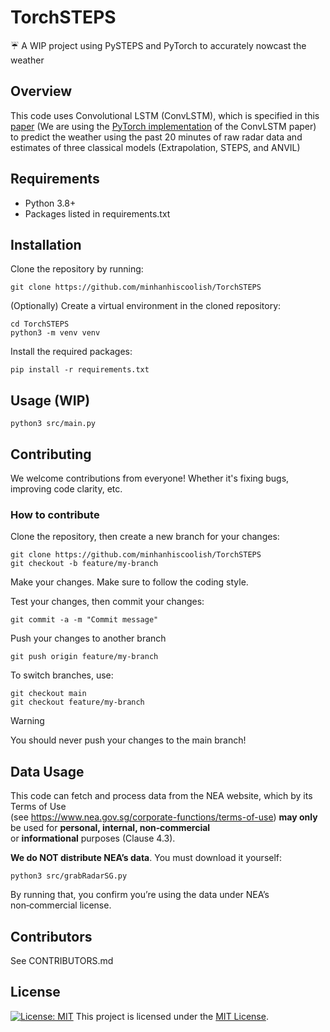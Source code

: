 # TorchSTEPS

☔ A WIP project using PySTEPS and PyTorch to accurately nowcast the weather

## Overview

This code uses Convolutional LSTM (ConvLSTM), which is specified in this [paper](https://arxiv.org/pdf/1506.04214v2) (We are using the [PyTorch implementation](https://github.com/ndrplz/ConvLSTM_pytorch) of the ConvLSTM paper) to predict the weather using the past 20 minutes of raw radar data and estimates of three classical models (Extrapolation, STEPS, and ANVIL)

## Requirements

- Python 3.8+
- Packages listed in requirements.txt

## Installation

Clone the repository by running:
```
git clone https://github.com/minhanhiscoolish/TorchSTEPS
```
(Optionally) Create a virtual environment in the cloned repository:
```
cd TorchSTEPS
python3 -m venv venv
```
Install the required packages:
```
pip install -r requirements.txt
```

## Usage (WIP)
```
python3 src/main.py
```
## Contributing

We welcome contributions from everyone! Whether it's fixing bugs, improving code clarity, etc.

### How to contribute

Clone the repository, then create a new branch for your changes:
```
git clone https://github.com/minhanhiscoolish/TorchSTEPS
git checkout -b feature/my-branch
```
Make your changes. Make sure to follow the coding style.

Test your changes, then commit your changes:
```
git commit -a -m "Commit message"
```
Push your changes to another branch
```
git push origin feature/my-branch
```
To switch branches, use:
```
git checkout main
git checkout feature/my-branch
```
> [!WARNING]
> You should never push your changes to the main branch!

## Data Usage
This code can fetch and process data from the NEA website, which by its Terms of Use  
(see https://www.nea.gov.sg/corporate-functions/terms-of-use) **may only** be used for **personal, internal, non‑commercial**  
or **informational** purposes (Clause 4.3).

**We do NOT distribute NEA’s data**. You must download it yourself:
```
python3 src/grabRadarSG.py
```
By running that, you confirm you’re using the data under NEA’s non‑commercial license.

## Contributors

See CONTRIBUTORS.md

## License
[![License: MIT](https://img.shields.io/badge/License-MIT-yellow.svg)](./LICENSE)
This project is licensed under the [MIT License](./LICENSE).



